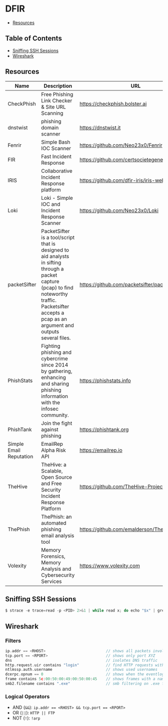 # DFIR

- [Resources](#resources)

## Table of Contents

- [Sniffing SSH Sessions](#sniffing-ssh-sessions)
- [Wireshark](#wireshark)

## Resources

| Name | Description | URL |
| --- | --- | --- |
| CheckPhish | Free Phishing Link Checker & Site URL Scanning | https://checkphish.bolster.ai |
| dnstwist | phishing domain scanner | https://dnstwist.it |
| Fenrir | Simple Bash IOC Scanner | https://github.com/Neo23x0/Fenrir |
| FIR | Fast Incident Response | https://github.com/certsocietegenerale/FIR |
| IRIS | Collaborative Incident Response platform | https://github.com/dfir-iris/iris-web |
| Loki | Loki - Simple IOC and Incident Response Scanner | https://github.com/Neo23x0/Loki |
| packetSifter | PacketSifter is a tool/script that is designed to aid analysts in sifting through a packet capture (pcap) to find noteworthy traffic. Packetsifter accepts a pcap as an argument and outputs several files. | https://github.com/packetsifter/packetsifterTool |
| PhishStats | Fighting phishing and cybercrime since 2014 by gathering, enhancing and sharing phishing information with the infosec community. | https://phishstats.info |
| PhishTank | Join the fight against phishing | https://phishtank.org |
| Simple Email Reputation | EmailRep Alpha Risk API | https://emailrep.io |
| TheHive | TheHive: a Scalable, Open Source and Free Security Incident Response Platform | https://github.com/TheHive-Project/TheHive |
| ThePhish | ThePhish: an automated phishing email analysis tool | https://github.com/emalderson/ThePhish |
| Volexity | Memory Forensics, Memory Analysis and Cybersecurity Services | https://www.volexity.com |

## Sniffing SSH Sessions

```c
$ strace -e trace=read -p <PID> 2>&1 | while read x; do echo "$x" | grep '^read.*= [1-9]$' | cut -f2 -d\"; done
```

## Wireshark

### Filters

```c
ip.addr == <RHOST>                           // shows all packets involving the specific IP address
tcp.port == <RPORT>                          // shows only port XYZ
dns                                          // isolates DNS traffic
http.request.uir contains "login"            // find HTTP requests with "login" in the URL
ntlmssp.auth.username                        // shows used usernames
dcerpc.opnum == 0                            // shows when the eventlog got cleared
frame contains 5c:00:50:00:49:00:50:00:45    // shows frames with a named pipes
smb2.filename contains ".exe"                // smb filtering on .exe files
```

### Logical Operators

- AND (`&&`): `ip.addr == <RHOST> && tcp.port == <RPORT>`
- OR (`||`): `HTTP || FTP`
- NOT (`!`): `!arp`
